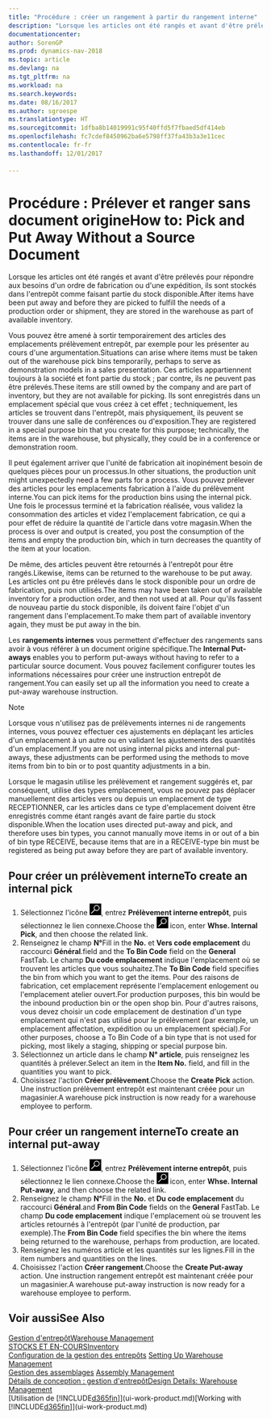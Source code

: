 ```yaml
---
title: "Procédure : créer un rangement à partir du rangement interne"
description: "Lorsque les articles ont été rangés et avant d'être prélevés pour répondre aux besoins d'un ordre de fabrication ou d'une expédition, ils sont stockés dans l'entrepôt comme faisant partie du stock disponible."
documentationcenter: 
author: SorenGP
ms.prod: dynamics-nav-2018
ms.topic: article
ms.devlang: na
ms.tgt_pltfrm: na
ms.workload: na
ms.search.keywords: 
ms.date: 08/16/2017
ms.author: sgroespe
ms.translationtype: HT
ms.sourcegitcommit: 1dfba8b14019991c95f40ffd5f7fbaed5df414eb
ms.openlocfilehash: fc7cdef8450962ba6e5798ff37fa43b3a3e11cec
ms.contentlocale: fr-fr
ms.lasthandoff: 12/01/2017

---
```

# <a name="how-to-pick-and-put-away-without-a-source-document"></a><span data-ttu-id="04fbc-103">Procédure : Prélever et ranger sans document origine</span><span class="sxs-lookup"><span data-stu-id="04fbc-103">How to: Pick and Put Away Without a Source Document</span></span>
<span data-ttu-id="04fbc-104">Lorsque les articles ont été rangés et avant d'être prélevés pour répondre aux besoins d'un ordre de fabrication ou d'une expédition, ils sont stockés dans l'entrepôt comme faisant partie du stock disponible.</span><span class="sxs-lookup"><span data-stu-id="04fbc-104">After items have been put away and before they are picked to fulfill the needs of a production order or shipment, they are stored in the warehouse as part of available inventory.</span></span>  

<span data-ttu-id="04fbc-105">Vous pouvez être amené à sortir temporairement des articles des emplacements prélèvement entrepôt, par exemple pour les présenter au cours d'une argumentation.</span><span class="sxs-lookup"><span data-stu-id="04fbc-105">Situations can arise where items must be taken out of the warehouse pick bins temporarily, perhaps to serve as demonstration models in a sales presentation.</span></span> <span data-ttu-id="04fbc-106">Ces articles appartiennent toujours à la société et font partie du stock ; par contre, ils ne peuvent pas être prélevés.</span><span class="sxs-lookup"><span data-stu-id="04fbc-106">These items are still owned by the company and are part of inventory, but they are not available for picking.</span></span> <span data-ttu-id="04fbc-107">Ils sont enregistrés dans un emplacement spécial que vous créez à cet effet ; techniquement, les articles se trouvent dans l'entrepôt, mais physiquement, ils peuvent se trouver dans une salle de conférences ou d'exposition.</span><span class="sxs-lookup"><span data-stu-id="04fbc-107">They are registered in a special purpose bin that you create for this purpose; technically, the items are in the warehouse, but physically, they could be in a conference or demonstration room.</span></span>  

<span data-ttu-id="04fbc-108">Il peut également arriver que l'unité de fabrication ait inopinément besoin de quelques pièces pour un processus.</span><span class="sxs-lookup"><span data-stu-id="04fbc-108">In other situations, the production unit might unexpectedly need a few parts for a process.</span></span> <span data-ttu-id="04fbc-109">Vous pouvez prélever des articles pour les emplacements fabrication à l'aide du prélèvement interne.</span><span class="sxs-lookup"><span data-stu-id="04fbc-109">You can pick items for the production bins using the internal pick.</span></span> <span data-ttu-id="04fbc-110">Une fois le processus terminé et la fabrication réalisée, vous validez la consommation des articles et videz l'emplacement fabrication, ce qui a pour effet de réduire la quantité de l'article dans votre magasin.</span><span class="sxs-lookup"><span data-stu-id="04fbc-110">When the process is over and output is created, you post the consumption of the items and empty the production bin, which in turn decreases the quantity of the item at your location.</span></span>  

<span data-ttu-id="04fbc-111">De même, des articles peuvent être retournés à l'entrepôt pour être rangés.</span><span class="sxs-lookup"><span data-stu-id="04fbc-111">Likewise, items can be returned to the warehouse to be put away.</span></span> <span data-ttu-id="04fbc-112">Les articles ont pu être prélevés dans le stock disponible pour un ordre de fabrication, puis non utilisés.</span><span class="sxs-lookup"><span data-stu-id="04fbc-112">The items may have been taken out of available inventory for a production order, and then not used at all.</span></span> <span data-ttu-id="04fbc-113">Pour qu'ils fassent de nouveau partie du stock disponible, ils doivent faire l'objet d'un rangement dans l'emplacement.</span><span class="sxs-lookup"><span data-stu-id="04fbc-113">To make them part of available inventory again, they must be put away in the bin.</span></span>  

<span data-ttu-id="04fbc-114">Les **rangements internes** vous permettent d'effectuer des rangements sans avoir à vous référer à un document origine spécifique.</span><span class="sxs-lookup"><span data-stu-id="04fbc-114">The **Internal Put-aways** enables you to perform put-aways without having to refer to a particular source document.</span></span> <span data-ttu-id="04fbc-115">Vous pouvez facilement configurer toutes les informations nécessaires pour créer une instruction entrepôt de rangement.</span><span class="sxs-lookup"><span data-stu-id="04fbc-115">You can easily set up all the information you need to create a put-away warehouse instruction.</span></span>  

> [!NOTE]  
>  <span data-ttu-id="04fbc-116">Lorsque vous n'utilisez pas de prélèvements internes ni de rangements internes, vous pouvez effectuer ces ajustements en déplaçant les articles d'un emplacement à un autre ou en validant les ajustements des quantités d'un emplacement.</span><span class="sxs-lookup"><span data-stu-id="04fbc-116">If you are not using internal picks and internal put-aways, these adjustments can be performed using the methods to move items from bin to bin or to post quantity adjustments in a bin.</span></span>  
>   
>  <span data-ttu-id="04fbc-117">Lorsque le magasin utilise les prélèvement et rangement suggérés et, par conséquent, utilise des types emplacement, vous ne pouvez pas déplacer manuellement des articles vers ou depuis un emplacement de type RECEPTIONNER, car les articles dans ce type d'emplacement doivent être enregistrés comme étant rangés avant de faire partie du stock disponible.</span><span class="sxs-lookup"><span data-stu-id="04fbc-117">When the location uses directed put-away and pick, and therefore uses bin types, you cannot manually move items in or out of a bin of bin type RECEIVE, because items that are in a RECEIVE-type bin must be registered as being put away before they are part of available inventory.</span></span>  

## <a name="to-create-an-internal-pick"></a><span data-ttu-id="04fbc-118">Pour créer un prélèvement interne</span><span class="sxs-lookup"><span data-stu-id="04fbc-118">To create an internal pick</span></span>  
1.  <span data-ttu-id="04fbc-119">Sélectionnez l'icône ![Page ou état pour la recherche](media/ui-search/search_small.png "Page ou état pour la recherche"), entrez **Prélèvement interne entrepôt**, puis sélectionnez le lien connexe.</span><span class="sxs-lookup"><span data-stu-id="04fbc-119">Choose the ![Search for Page or Report](media/ui-search/search_small.png "Search for Page or Report icon") icon, enter **Whse. Internal Pick**, and then choose the related link.</span></span>  
2.  <span data-ttu-id="04fbc-120">Renseignez le champ **N°**</span><span class="sxs-lookup"><span data-stu-id="04fbc-120">Fill in the **No.**</span></span> <span data-ttu-id="04fbc-121">et **Vers code emplacement** du raccourci **Général**.</span><span class="sxs-lookup"><span data-stu-id="04fbc-121">field and the **To Bin Code** field on the **General** FastTab.</span></span> <span data-ttu-id="04fbc-122">Le champ **Du code emplacement** indique l'emplacement où se trouvent les articles que vous souhaitez.</span><span class="sxs-lookup"><span data-stu-id="04fbc-122">The **To Bin Code** field specifies the bin from which you want to get the items.</span></span> <span data-ttu-id="04fbc-123">Pour des raisons de fabrication, cet emplacement représente l'emplacement enlogement ou l'emplacement atelier ouvert.</span><span class="sxs-lookup"><span data-stu-id="04fbc-123">For production purposes, this bin would be the inbound production bin or the open shop bin.</span></span> <span data-ttu-id="04fbc-124">Pour d'autres raisons, vous devez choisir un code emplacement de destination d'un type emplacement qui n'est pas utilisé pour le prélèvement (par exemple, un emplacement affectation, expédition ou un emplacement spécial).</span><span class="sxs-lookup"><span data-stu-id="04fbc-124">For other purposes, choose a To Bin Code of a bin type that is not used for picking, most likely a staging, shipping or special purpose bin.</span></span>  
3.  <span data-ttu-id="04fbc-125">Sélectionnez un article dans le champ **N° article**, puis renseignez les quantités à prélever.</span><span class="sxs-lookup"><span data-stu-id="04fbc-125">Select an item in the **Item No.** field, and fill in the quantities you want to pick.</span></span>  
4. <span data-ttu-id="04fbc-126">Choisissez l'action **Créer prélèvement**.</span><span class="sxs-lookup"><span data-stu-id="04fbc-126">Choose the **Create Pick** action.</span></span> <span data-ttu-id="04fbc-127">Une instruction prélèvement entrepôt est maintenant créée pour un magasinier.</span><span class="sxs-lookup"><span data-stu-id="04fbc-127">A warehouse pick instruction is now ready for a warehouse employee to perform.</span></span>  

## <a name="to-create-an-internal-put-away"></a><span data-ttu-id="04fbc-128">Pour créer un rangement interne</span><span class="sxs-lookup"><span data-stu-id="04fbc-128">To create an internal put-away</span></span>  
1.  <span data-ttu-id="04fbc-129">Sélectionnez l'icône ![Page ou état pour la recherche](media/ui-search/search_small.png "Page ou état pour la recherche"), entrez **Prélèvement interne entrepôt**, puis sélectionnez le lien connexe.</span><span class="sxs-lookup"><span data-stu-id="04fbc-129">Choose the ![Search for Page or Report](media/ui-search/search_small.png "Search for Page or Report icon") icon, enter **Whse. Internal Put-away**, and then choose the related link.</span></span>  
2.  <span data-ttu-id="04fbc-130">Renseignez le champ **N°**</span><span class="sxs-lookup"><span data-stu-id="04fbc-130">Fill in the **No.**</span></span> <span data-ttu-id="04fbc-131">et **Du code emplacement** du raccourci **Général**.</span><span class="sxs-lookup"><span data-stu-id="04fbc-131">and **From Bin Code** fields on the **General** FastTab.</span></span> <span data-ttu-id="04fbc-132">Le champ **Du code emplacement** indique l'emplacement où se trouvent les articles retournés à l'entrepôt (par l'unité de production, par exemple).</span><span class="sxs-lookup"><span data-stu-id="04fbc-132">The **From Bin Code** field specifies the bin where the items being returned to the warehouse, perhaps from production, are located.</span></span>  
3.  <span data-ttu-id="04fbc-133">Renseignez les numéros article et les quantités sur les lignes.</span><span class="sxs-lookup"><span data-stu-id="04fbc-133">Fill in the item numbers and quantities on the lines.</span></span>  
4.  <span data-ttu-id="04fbc-134">Choisissez l'action **Créer rangement**.</span><span class="sxs-lookup"><span data-stu-id="04fbc-134">Choose the **Create Put-away** action.</span></span> <span data-ttu-id="04fbc-135">Une instruction rangement entrepôt est maintenant créée pour un magasinier.</span><span class="sxs-lookup"><span data-stu-id="04fbc-135">A warehouse put-away instruction is now ready for a warehouse employee to perform.</span></span>  

## <a name="see-also"></a><span data-ttu-id="04fbc-136">Voir aussi</span><span class="sxs-lookup"><span data-stu-id="04fbc-136">See Also</span></span>  
[<span data-ttu-id="04fbc-137">Gestion d'entrepôt</span><span class="sxs-lookup"><span data-stu-id="04fbc-137">Warehouse Management</span></span>](warehouse-manage-warehouse.md)  
[<span data-ttu-id="04fbc-138">STOCKS ET EN-COURS</span><span class="sxs-lookup"><span data-stu-id="04fbc-138">Inventory</span></span>](inventory-manage-inventory.md)  
<span data-ttu-id="04fbc-139">[Configuration de la gestion des entrepôts](warehouse-setup-warehouse.md)   </span><span class="sxs-lookup"><span data-stu-id="04fbc-139">[Setting Up Warehouse Management](warehouse-setup-warehouse.md)   </span></span>  
<span data-ttu-id="04fbc-140">[Gestion des assemblages](assembly-assemble-items.md)  </span><span class="sxs-lookup"><span data-stu-id="04fbc-140">[Assembly Management](assembly-assemble-items.md)  </span></span>  
[<span data-ttu-id="04fbc-141">Détails de conception : gestion d'entrepôt</span><span class="sxs-lookup"><span data-stu-id="04fbc-141">Design Details: Warehouse Management</span></span>](design-details-warehouse-management.md)  
<span data-ttu-id="04fbc-142">[Utilisation de [!INCLUDE[d365fin](includes/d365fin_md.md)]](ui-work-product.md)</span><span class="sxs-lookup"><span data-stu-id="04fbc-142">[Working with [!INCLUDE[d365fin](includes/d365fin_md.md)]](ui-work-product.md)</span></span>

